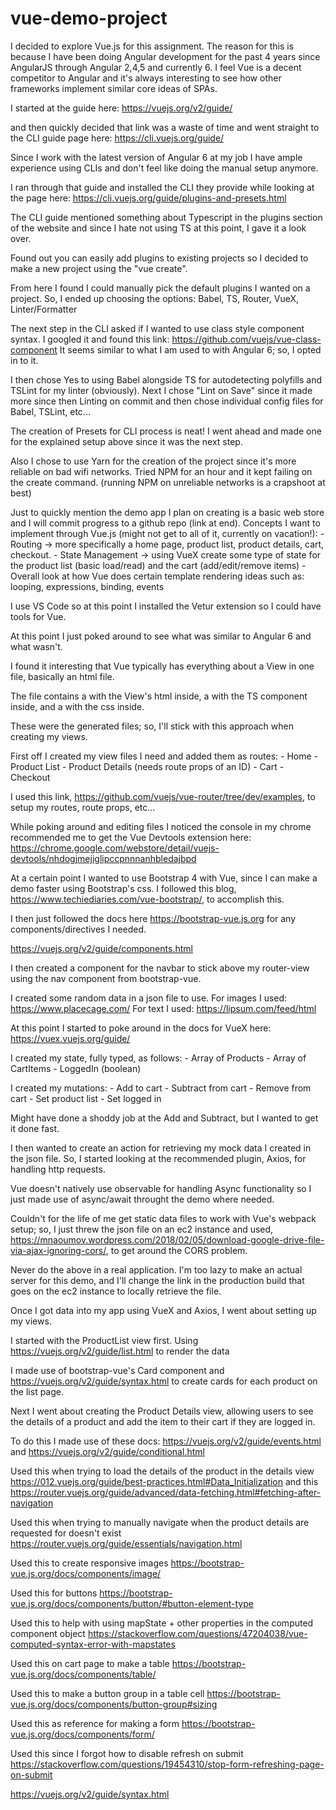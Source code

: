 # vue-demo-project

I decided to explore Vue.js for this assignment.
The reason for this is because I have been doing Angular development for the past 4 years since AngularJS through Angular 2,4,5 and currently 6.
I feel Vue is a decent competitor to Angular and it's always interesting to see how other frameworks implement similar core ideas of SPAs.

I started at the guide here: https://vuejs.org/v2/guide/

and then quickly decided that link was a waste of time and went straight to the CLI guide page here: https://cli.vuejs.org/guide/

Since I work with the latest version of Angular 6 at my job I have ample experience using CLIs and don't feel like doing the manual setup anymore.

I ran through that guide and installed the CLI they provide while looking at the page here: https://cli.vuejs.org/guide/plugins-and-presets.html

The CLI guide mentioned something about Typescript in the plugins section of the website and since I hate not using TS at this point, I gave it a look over.

Found out you can easily add plugins to existing projects so I decided to make a new project using the "vue create".

From here I found I could manually pick the default plugins I wanted on a project.
So, I ended up choosing the options:
	Babel,
	TS,
	Router,
	VueX,
	Linter/Formatter

The next step in the CLI asked if I wanted to use class style component syntax. I googled it and found this link: https://github.com/vuejs/vue-class-component
It seems similar to what I am used to with Angular 6; so, I opted in to it.

I then chose Yes to using Babel alongside TS for autodetecting polyfills and TSLint for my linter (obviously).
Next I chose "Lint on Save" since it made more since then Linting on commit and then chose individual config files for Babel, TSLint, etc...

The creation of Presets for CLI process is neat! I went ahead and made one for the explained setup above since it was the next step.

Also I chose to use Yarn for the creation of the project since it's more reliable on bad wifi networks. Tried NPM for an hour and it kept failing on the create command.
(running NPM on unreliable networks is a crapshoot at best)

Just to quickly mention the demo app I plan on creating is a basic web store and I will commit progress to a github repo (link at end).
Concepts I want to implement through Vue.js (might not get to all of it, currently on vacation!):
	- Routing -> more specifically a home page, product list, product details, cart, checkout.
	- State Management -> using VueX create some type of state for the product list (basic load/read) and the cart (add/edit/remove items)
	- Overall look at how Vue does certain template rendering ideas such as: looping, expressions, binding, events

I use VS Code so at this point I installed the Vetur extension so I could have tools for Vue.

At this point I just poked around to see what was similar to Angular 6 and what wasn't.

I found it interesting that Vue typically has everything about a View in one file, basically an html file.

The file contains a <template></template> with the View's html inside, a <script></script> with the TS component inside, and a <style></style> with the css inside.

These were the generated files; so, I'll stick with this approach when creating my views.

First off I created my view files I need and added them as routes:
	- Home
	- Product List
	- Product Details (needs route props of an ID)
	- Cart
	- Checkout

I used this link, https://github.com/vuejs/vue-router/tree/dev/examples, to setup my routes, route props, etc...

While poking around and editing files I noticed the console in my chrome recommended me to get the Vue Devtools extension here:
https://chrome.google.com/webstore/detail/vuejs-devtools/nhdogjmejiglipccpnnnanhbledajbpd

At a certain point I wanted to use Bootstrap 4 with Vue, since I can make a demo faster using Bootstrap's css.
I followed this blog, https://www.techiediaries.com/vue-bootstrap/, to accomplish this.

I then just followed the docs here https://bootstrap-vue.js.org for any components/directives I needed.

https://vuejs.org/v2/guide/components.html

I then created a component for the navbar to stick above my router-view using the nav component from bootstrap-vue.

I created some random data in a json file to use.
For images I used: https://www.placecage.com/
For text I used: https://lipsum.com/feed/html

At this point I started to poke around in the docs for VueX here: https://vuex.vuejs.org/guide/

I created my state, fully typed, as follows:
	- Array of Products
	- Array of CartItems
	- LoggedIn (boolean)

I created my mutations:
	- Add to cart
	- Subtract from cart
	- Remove from cart
	- Set product list
	- Set logged in

Might have done a shoddy job at the Add and Subtract, but I wanted to get it done fast.

I then wanted to create an action for retrieving my mock data I created in the json file.
So, I started looking at the recommended plugin, Axios, for handling http requests.

Vue doesn't natively use observable for handling Async functionality so I just made use of async/await throught the demo where needed.

Couldn't for the life of me get static data files to work with Vue's webpack setup; so, I just threw the json file on an ec2 instance and used, https://mnaoumov.wordpress.com/2018/02/05/download-google-drive-file-via-ajax-ignoring-cors/, to get around the CORS problem.

Never do the above in a real application. I'm too lazy to make an actual server for this demo, and I'll change the link in the production build that goes on the ec2 instance to locally retrieve the file.

Once I got data into my app using VueX and Axios, I went about setting up my views. 

I started with the ProductList view first. Using https://vuejs.org/v2/guide/list.html to render the data

I made use of bootstrap-vue's Card component and https://vuejs.org/v2/guide/syntax.html to create cards for each product on the list page.

Next I went about creating the Product Details view, allowing users to see the details of a product and add the item to their cart if they are logged in.

To do this I made use of these docs: https://vuejs.org/v2/guide/events.html and https://vuejs.org/v2/guide/conditional.html

Used this when trying to load the details of the product in the details view https://012.vuejs.org/guide/best-practices.html#Data_Initialization
and this https://router.vuejs.org/guide/advanced/data-fetching.html#fetching-after-navigation

Used this when trying to manually navigate when the product details are requested for doesn't exist https://router.vuejs.org/guide/essentials/navigation.html

Used this to create responsive images https://bootstrap-vue.js.org/docs/components/image/

Used this for buttons https://bootstrap-vue.js.org/docs/components/button/#button-element-type

Used this to help with using mapState + other properties in the computed component object
https://stackoverflow.com/questions/47204038/vue-computed-syntax-error-with-mapstates

Used this on cart page to make a table https://bootstrap-vue.js.org/docs/components/table/

Used this to make a button group in a table cell https://bootstrap-vue.js.org/docs/components/button-group#sizing

Used this as reference for making a form https://bootstrap-vue.js.org/docs/components/form/

Used this since I forgot how to disable refresh on submit https://stackoverflow.com/questions/19454310/stop-form-refreshing-page-on-submit

https://vuejs.org/v2/guide/syntax.html